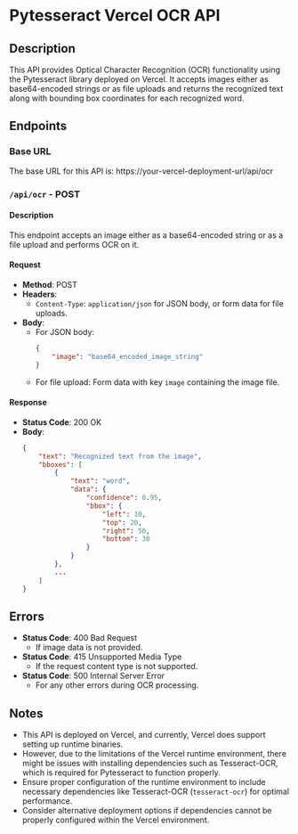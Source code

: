 # Pytesseract Vercel OCR API

## Description

This API provides Optical Character Recognition (OCR) functionality using the Pytesseract library deployed on Vercel. It accepts images either as base64-encoded strings or as file uploads and returns the recognized text along with bounding box coordinates for each recognized word.

## Endpoints

### Base URL

The base URL for this API is: https://your-vercel-deployment-url/api/ocr

### `/api/ocr` - POST

#### Description

This endpoint accepts an image either as a base64-encoded string or as a file upload and performs OCR on it.

#### Request

- **Method**: POST
- **Headers**:
  - `Content-Type`: `application/json` for JSON body, or form data for file uploads.
- **Body**:
  - For JSON body:
    ```json
    {
        "image": "base64_encoded_image_string"
    }
    ```
  - For file upload:
    Form data with key `image` containing the image file.

#### Response

- **Status Code**: 200 OK
- **Body**:
  ```json
  {
      "text": "Recognized text from the image",
      "bboxes": [
          {
              "text": "word",
              "data": {
                  "confidence": 0.95,
                  "bbox": {
                      "left": 10,
                      "top": 20,
                      "right": 50,
                      "bottom": 30
                  }
              }
          },
          ...
      ]
  }
## Errors

- **Status Code**: 400 Bad Request
  - If image data is not provided.
- **Status Code**: 415 Unsupported Media Type
  - If the request content type is not supported.
- **Status Code**: 500 Internal Server Error
  - For any other errors during OCR processing.

## Notes

- This API is deployed on Vercel, and currently, Vercel does support setting up runtime binaries.
- However, due to the limitations of the Vercel runtime environment, there might be issues with installing dependencies such as Tesseract-OCR, which is required for Pytesseract to function properly.
- Ensure proper configuration of the runtime environment to include necessary dependencies like Tesseract-OCR (`tesseract-ocr`) for optimal performance.
- Consider alternative deployment options if dependencies cannot be properly configured within the Vercel environment.

